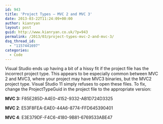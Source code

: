 ```yaml
---
id: 943
title: 'Project Types – MVC 2 and MVC 3'
date: 2013-03-22T11:24:09+00:00
author: kianryan
layout: post
guid: http://www.kianryan.co.uk/?p=943
permalink: /2013/03/project-types-mvc-2-and-mvc-3/
dsq_thread_id:
  - "1157441697"
categories:
  - Code
---
```

Visual Studio ends up having a bit of a hissy fit if the project file has the incorrect project type. This appears to be especially common between MVC 2 and MVC3, where your project may have MVC3 binaries, but the MVC2 project type. Visual Studio 11 simply refuses to open these files. To fix, change the ProjectTypeGuid in the project file to the appropriate version:

**MVC 3:** F85E285D-A4E0-4152-9332-AB1D724D3325
  
**MVC 2**: E53F8FEA-EAE0-44A6-8774-FFD645390401
  
**MVC 4**: E3E379DF-F4C6-4180-9B81-6769533ABE47